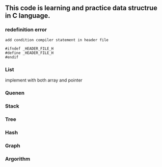 ## This code is learning and practice data structrue in C language.

### redefinition error
    add condition compiler statement in header file

    #ifndef _HEADER_FILE_H 
    #define _HEADER_FILE_H 
    #endif


### List
implement with both array and pointer

### Quenen

### Stack

### Tree

### Hash

### Graph

### Argorithm
